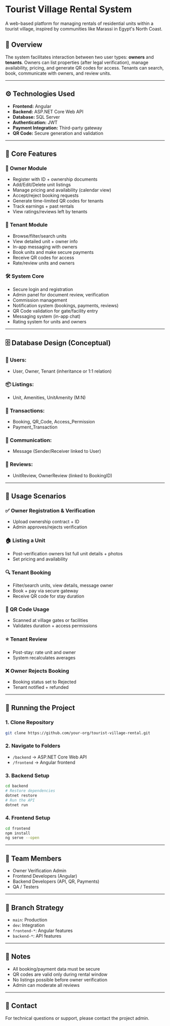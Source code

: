 # Tourist Village Rental System

A web-based platform for managing rentals of residential units within a tourist village, inspired by communities like Marassi in Egypt's North Coast.

## 📌 Overview

The system facilitates interaction between two user types: **owners** and **tenants**. Owners can list properties (after legal verification), manage availability, pricing, and generate QR codes for access. Tenants can search, book, communicate with owners, and review units.

---

## ⚙️ Technologies Used

- **Frontend:** Angular
- **Backend:** ASP.NET Core Web API
- **Database:** SQL Server
- **Authentication:** JWT
- **Payment Integration:** Third-party gateway
- **QR Code:** Secure generation and validation

---

## 🧱 Core Features

### 👤 Owner Module

- Register with ID + ownership documents
- Add/Edit/Delete unit listings
- Manage pricing and availability (calendar view)
- Accept/reject booking requests
- Generate time-limited QR codes for tenants
- Track earnings + past rentals
- View ratings/reviews left by tenants

### 🧍 Tenant Module

- Browse/filter/search units
- View detailed unit + owner info
- In-app messaging with owners
- Book units and make secure payments
- Receive QR codes for access
- Rate/review units and owners

### 🛠️ System Core

- Secure login and registration
- Admin panel for document review, verification
- Commission management
- Notification system (bookings, payments, reviews)
- QR Code validation for gate/facility entry
- Messaging system (in-app chat)
- Rating system for units and owners

---

## 🗄️ Database Design (Conceptual)

### 👥 Users:

- User, Owner, Tenant (inheritance or 1:1 relation)

### 📦 Listings:

- Unit, Amenities, UnitAmenity (M\:N)

### 🧾 Transactions:

- Booking, QR_Code, Access_Permission
- Payment_Transaction

### 💬 Communication:

- Message (Sender/Receiver linked to User)

### 🌟 Reviews:

- UnitReview, OwnerReview (linked to BookingID)

---

## 🧪 Usage Scenarios

### ✅ Owner Registration & Verification

- Upload ownership contract + ID
- Admin approves/rejects verification

### 🏠 Listing a Unit

- Post-verification owners list full unit details + photos
- Set pricing and availability

### 🔍 Tenant Booking

- Filter/search units, view details, message owner
- Book + pay via secure gateway
- Receive QR code for stay duration

### 🚪 QR Code Usage

- Scanned at village gates or facilities
- Validates duration + access permissions

### ⭐ Tenant Review

- Post-stay: rate unit and owner
- System recalculates averages

### ❌ Owner Rejects Booking

- Booking status set to Rejected
- Tenant notified + refunded

---

## 🚀 Running the Project

### 1. Clone Repository

```bash
git clone https://github.com/your-org/tourist-village-rental.git
```

### 2. Navigate to Folders

- `/backend` → ASP.NET Core Web API
- `/frontend` → Angular frontend

### 3. Backend Setup

```bash
cd backend
# Restore dependencies
dotnet restore
# Run the API
dotnet run
```

### 4. Frontend Setup

```bash
cd frontend
npm install
ng serve --open
```

---

## 👥 Team Members

- Owner Verification Admin
- Frontend Developers (Angular)
- Backend Developers (API, QR, Payments)
- QA / Testers

---

## 📁 Branch Strategy

- `main`: Production
- `dev`: Integration
- `frontend-*`: Angular features
- `backend-*`: API features

---

## 📌 Notes

- All booking/payment data must be secure
- QR codes are valid only during rental window
- No listings possible before owner verification
- Admin can moderate all reviews

---

## 📧 Contact

For technical questions or support, please contact the project admin.
